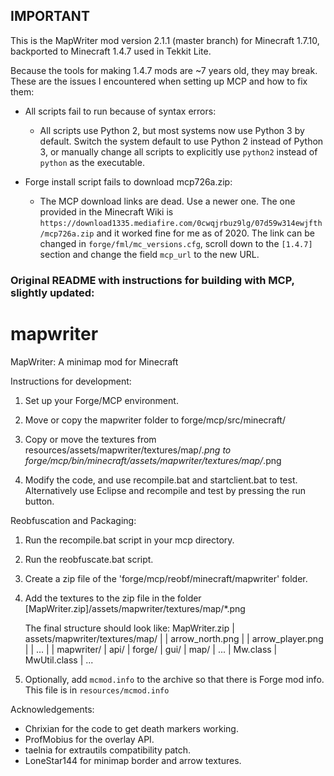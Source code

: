 ## IMPORTANT

This is the MapWriter mod version 2.1.1 (master branch) for Minecraft 1.7.10,
backported to Minecraft 1.4.7 used in Tekkit Lite.

Because the tools for making 1.4.7 mods are \~7 years old, they may break. These
are the issues I encountered when setting up MCP and how to fix them:

- All scripts fail to run because of syntax errors:
  - All scripts use Python 2, but most systems now use Python 3 by default.
    Switch the system default to use Python 2 instead of Python 3, or manually
    change all scripts to explicitly use `python2` instead of `python` as the
    executable.

- Forge install script fails to download mcp726a.zip:
  - The MCP download links are dead. Use a newer one. The one provided in the
    Minecraft Wiki is
    `https://download1335.mediafire.com/0cwqjrbuz9lg/07d59w314ewjfth/mcp726a.zip`
    and it worked fine for me as of 2020. The link can be changed in
    `forge/fml/mc_versions.cfg`, scroll down to the `[1.4.7]` section and change
    the field `mcp_url` to the new URL.

### Original README with instructions for building with MCP, slightly updated:

mapwriter
=========

MapWriter: A minimap mod for Minecraft


Instructions for development:

1) Set up your Forge/MCP environment.

2) Move or copy the mapwriter folder to forge/mcp/src/minecraft/

3) Copy or move the textures from resources/assets/mapwriter/textures/map/*.png
   to forge/mcp/bin/minecraft/assets/mapwriter/textures/map/*.png

4) Modify the code, and use recompile.bat and startclient.bat to test.
   Alternatively use Eclipse and recompile and test by pressing the run button.

Reobfuscation and Packaging:

1) Run the recompile.bat script in your mcp directory.

2) Run the reobfuscate.bat script.

3) Create a zip file of the 'forge/mcp/reobf/minecraft/mapwriter' folder.

4) Add the textures to the zip file in the folder
   [MapWriter.zip]/assets/mapwriter/textures/map/*.png
   
   The final structure should look like:
       MapWriter.zip
       | assets/mapwriter/textures/map/
       | | arrow_north.png
       | | arrow_player.png
       | | ...
       |
       | mapwriter/
         | api/
         | forge/
         | gui/
         | map/
         | ...
         | Mw.class
         | MwUtil.class
         | ... 

5) Optionally, add `mcmod.info` to the archive so that there is Forge mod info.
   This file is in `resources/mcmod.info`

Acknowledgements:

* Chrixian for the code to get death markers working.
* ProfMobius for the overlay API.
* taelnia for extrautils compatibility patch.
* LoneStar144 for minimap border and arrow textures.
